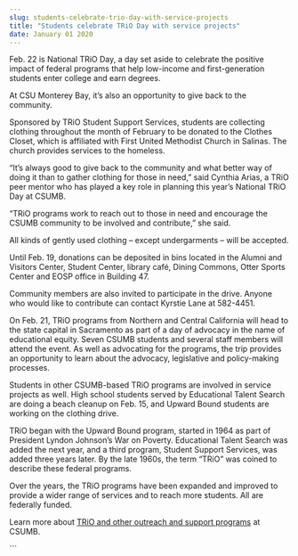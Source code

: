 ```yaml
---
slug: students-celebrate-trio-day-with-service-projects
title: "Students celebrate TRiO Day with service projects"
date: January 01 2020
---
```


 
<p>
  Feb. 22 is National TRiO Day, a day set aside to celebrate the positive impact
  of federal programs that help low-income and first-generation students enter
  college and earn degrees.
</p>
<p>
  At CSU Monterey Bay, it’s also an opportunity to give back to the community.
</p>
<p>
  Sponsored by TRiO Student Support Services, students are collecting clothing
  throughout the month of February to be donated to the Clothes Closet, which is
  affiliated with First United Methodist Church in Salinas. The church provides
  services to the homeless.
</p>
<p>
  “It’s always good to give back to the community and what better way of doing
  it than to gather clothing for those in need,” said Cynthia Arias, a TRiO peer
  mentor who has played a key role in planning this year’s National TRiO Day at
  CSUMB.
</p>
<p>
  “TRiO programs work to reach out to those in need and encourage the CSUMB
  community to be involved and contribute,” she said.
</p>
<p>
  All kinds of gently used clothing – except undergarments – will be accepted.
</p>
<p>
  Until Feb. 19, donations can be deposited in bins located in the Alumni and
  Visitors Center, Student Center, library café, Dining Commons, Otter Sports
  Center and EOSP office in Building 47.
</p>
<p>
  Community members are also invited to participate in the drive. Anyone who
  would like to contribute can contact Kyrstie Lane at 582-4451.
</p>
<p>
  On Feb. 21, TRiO programs from Northern and Central California will head to
  the state capital in Sacramento as part of a day of advocacy in the name of
  educational equity. Seven CSUMB students and several staff members will attend
  the event. As well as advocating for the programs, the trip provides an
  opportunity to learn about the advocacy, legislative and policy-making
  processes.
</p>
<p>
  Students in other CSUMB-based TRiO programs are involved in service projects
  as well. High school students served by Educational Talent Search are doing a
  beach cleanup on Feb. 15, and Upward Bound students are working on the
  clothing drive.
</p>
<p>
  TRiO began with the Upward Bound program, started in 1964 as part of President
  Lyndon Johnson’s War on Poverty. Educational Talent Search was added the next
  year, and a third program, Student Support Services, was added three years
  later. By the late 1960s, the term “TRiO” was coined to describe these federal
  programs.
</p>
<p>
  Over the years, the TRiO programs have been expanded and improved to provide a
  wider range of services and to reach more students. All are federally funded.
</p>
<p>
  Learn more about
  <a href="https://eosp.csumb.edu/early-outreach-and-support-programs"
    >TRiO and other outreach and support programs</a
  >
  at CSUMB.
</p>
<p></p>
<p></p>
<p></p>
<p></p>
```
